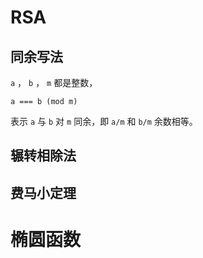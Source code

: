 # RSA

## 同余写法
`a` ， `b` ， `m` 都是整数，
```
a === b (mod m)
```
表示 `a` 与 `b` 对 `m` 同余，即 `a/m` 和 `b/m` 余数相等。

## 辗转相除法



## 费马小定理






# 椭圆函数